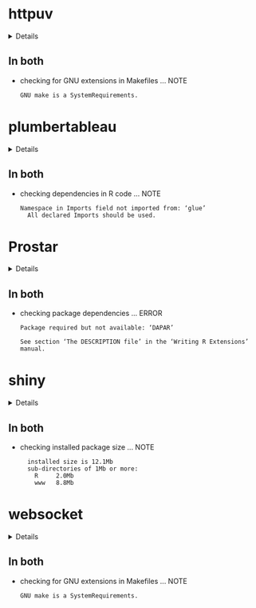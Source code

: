 # httpuv

<details>

* Version: 1.6.1
* GitHub: https://github.com/rstudio/httpuv
* Source code: https://github.com/cran/httpuv
* Date/Publication: 2021-05-07 04:50:02 UTC
* Number of recursive dependencies: 38

Run `revdep_details(, "httpuv")` for more info

</details>

## In both

*   checking for GNU extensions in Makefiles ... NOTE
    ```
    GNU make is a SystemRequirements.
    ```

# plumbertableau

<details>

* Version: 0.1.0
* GitHub: https://github.com/rstudio/plumbertableau
* Source code: https://github.com/cran/plumbertableau
* Date/Publication: 2021-08-06 08:00:02 UTC
* Number of recursive dependencies: 62

Run `revdep_details(, "plumbertableau")` for more info

</details>

## In both

*   checking dependencies in R code ... NOTE
    ```
    Namespace in Imports field not imported from: ‘glue’
      All declared Imports should be used.
    ```

# Prostar

<details>

* Version: 1.20.0
* GitHub: NA
* Source code: https://github.com/cran/Prostar
* Date/Publication: 2020-04-27
* Number of recursive dependencies: 154

Run `revdep_details(, "Prostar")` for more info

</details>

## In both

*   checking package dependencies ... ERROR
    ```
    Package required but not available: ‘DAPAR’
    
    See section ‘The DESCRIPTION file’ in the ‘Writing R Extensions’
    manual.
    ```

# shiny

<details>

* Version: 1.6.0
* GitHub: https://github.com/rstudio/shiny
* Source code: https://github.com/cran/shiny
* Date/Publication: 2021-01-25 21:50:02 UTC
* Number of recursive dependencies: 104

Run `revdep_details(, "shiny")` for more info

</details>

## In both

*   checking installed package size ... NOTE
    ```
      installed size is 12.1Mb
      sub-directories of 1Mb or more:
        R     2.0Mb
        www   8.8Mb
    ```

# websocket

<details>

* Version: 1.4.0
* GitHub: NA
* Source code: https://github.com/cran/websocket
* Date/Publication: 2021-04-23 20:30:02 UTC
* Number of recursive dependencies: 49

Run `revdep_details(, "websocket")` for more info

</details>

## In both

*   checking for GNU extensions in Makefiles ... NOTE
    ```
    GNU make is a SystemRequirements.
    ```

